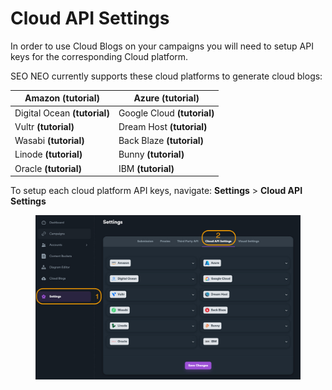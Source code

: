# Cloud API Settings

In order to use Cloud Blogs on your campaigns you will need to setup API keys for the corresponding Cloud platform.

SEO NEO currently supports these cloud platforms to generate cloud blogs:

| Amazon **(tutorial)**        | Azure **(tutorial)**        |
| ---------------------------- | --------------------------- |
| Digital Ocean **(tutorial)** | Google Cloud **(tutorial)** |
| Vultr **(tutorial)**         | Dream Host **(tutorial)**   |
| Wasabi **(tutorial)**        | Back Blaze **(tutorial)**   |
| Linode **(tutorial)**        | Bunny **(tutorial)**        |
| Oracle **(tutorial)**        | IBM **(tutorial)**          |

To setup each cloud platform API keys, navigate: **Settings** > **Cloud API Settings**

<figure><img src="../../.gitbook/assets/settings - cloup api settings.jpg" alt=""><figcaption></figcaption></figure>

